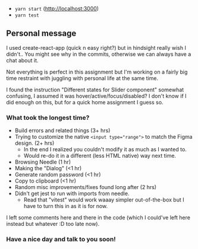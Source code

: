 - `yarn start` ([http://localhost:3000](http://localhost:3000))
- `yarn test`

## Personal message

I used create-react-app (quick n easy right?) but in hindsight really wish I didn't.. You might see why in the commits, otherwise we can always have a chat about it.

Not everything is perfect in this assignment but I'm working on a fairly big time restraint with juggling with personal life at the same time.

I found the instruction "Different states for Slider component" somewhat confusing, I assumed it was hover/active/focus/disabled? I don't know if I did enough on this, but for a quick home assignment I guess so.

### What took the longest time?

- Build errors and related things (3+ hrs)
- Trying to customize the native `<input type="range">` to match the Figma design. (2+ hrs)
  - In the end I realized you couldn't modify it as much as I wanted to.
  - Would re-do it in a different (less HTML native) way next time.
- Browsing Needle (1 hr)
- Making the "Dialog" (<1 hr)
- Generate random password (<1 hr)
- Copy to clipboard (<1 hr)
- Random misc improvements/fixes found long after (2 hrs)
- Didn't get jest to run with imports from needle.
  - Read that "vitest" would work waaay simpler out-of-the-box but I have to turn this in as it is for now.

I left some comments here and there in the code (which I could've left here instead but whatever :D too late now).

### Have a nice day and talk to you soon!
